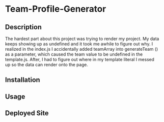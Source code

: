 # Team-Profile-Generator

## Description
The hardest part about this project was trying to render my project. My data keeps showing up as undefined and it took me awhile to figure out why. I realized in the index.js I accidentally added teamArray into generateTeam () as a parameter, which caused the team value to be undefined in the template.js. After, I had to figure out where in my template literal I messed up so the data can render onto the page.

## Installation

## Usage

## Deployed Site

<!-- GIVEN a command-line application that accepts user input
WHEN I am prompted for my team members and their information
THEN an HTML file is generated that displays a nicely formatted team roster based on user input

WHEN I click on an email address in the HTML
THEN my default email program opens and populates the TO field of the email with the address

WHEN I click on the GitHub username
THEN that GitHub profile opens in a new tab

WHEN I start the application
THEN I am prompted to enter the team manager’s name, employee ID, email address, and office number

WHEN I enter the team manager’s name, employee ID, email address, and office number
THEN I am presented with a menu with the option to add an engineer or an intern or to finish building my team

WHEN I select the engineer option
THEN I am prompted to enter the engineer’s name, ID, email, and GitHub username, and I am taken back to the menu

WHEN I select the intern option
THEN I am prompted to enter the intern’s name, ID, email, and school, and I am taken back to the menu

WHEN I decide to finish building my team
THEN I exit the application, and the HTML is generated -->